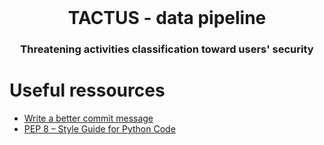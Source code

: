 <br />
<div align="center">
  <h1>TACTUS - data pipeline</h1>
  <h3>Threatening activities classification toward users' security</h3>
</div>

# Useful ressources
- [Write a better commit message](https://gist.github.com/MarcBresson/dd57a17f2ae60b6cb8688ee64cd7671d)
- [PEP 8 – Style Guide for Python Code](https://peps.python.org/pep-0008/)
